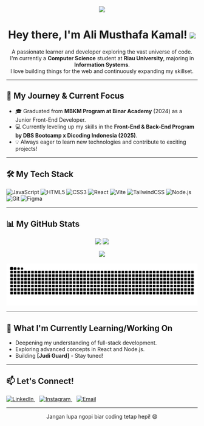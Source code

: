 <div align="center">
  <img src="https://media.giphy.com/media/hvRJCLFzcasrR4ia7z/giphy.gif" width="50px" />
  <h1><b>Hey there, I'm Ali Musthafa Kamal!</b> <img src="https://media.giphy.com/media/hvRJCLFzcasrR4ia7z/giphy.gif" width="30px"></h1>
  <p>
    A passionate learner and developer exploring the vast universe of code. <br />
    I'm currently a <strong>Computer Science</strong> student at <strong>Riau University</strong>, majoring in <strong>Information Systems</strong>. <br />
    I love building things for the web and continuously expanding my skillset.
  </p>
</div>

---

## 🚀 My Journey & Current Focus

- 🎓 Graduated from **MBKM Program at Binar Academy** (2024) as a Junior Front-End Developer.  
- 💻 Currently leveling up my skills in the **Front-End & Back-End Program by DBS Bootcamp x Dicoding Indonesia (2025)**.  
- 💡 Always eager to learn new technologies and contribute to exciting projects!

---

## 🛠️ My Tech Stack

<p align="left">
  <img src="https://cdn.jsdelivr.net/gh/devicons/devicon/icons/javascript/javascript-original.svg" width="36" height="36" alt="JavaScript" />
  <img src="https://cdn.jsdelivr.net/gh/devicons/devicon/icons/html5/html5-original.svg" width="36" height="36" alt="HTML5" />
  <img src="https://cdn.jsdelivr.net/gh/devicons/devicon/icons/css3/css3-original.svg" width="36" height="36" alt="CSS3" />
  <img src="https://cdn.jsdelivr.net/gh/devicons/devicon/icons/react/react-original.svg" width="36" height="36" alt="React" />
  <img src="https://cdn.jsdelivr.net/gh/devicons/devicon/icons/vite/vite-original.svg" width="36" height="36" alt="Vite" />
  <img src="https://cdn.jsdelivr.net/gh/devicons/devicon/icons/tailwindcss/tailwindcss-plain.svg" width="36" height="36" alt="TailwindCSS" />
  <img src="https://cdn.jsdelivr.net/gh/devicons/devicon/icons/nodejs/nodejs-original.svg" width="36" height="36" alt="Node.js" />
  <img src="https://cdn.jsdelivr.net/gh/devicons/devicon/icons/git/git-original.svg" width="36" height="36" alt="Git" />
  <img src="https://cdn.jsdelivr.net/gh/devicons/devicon/icons/figma/figma-original.svg" width="36" height="36" alt="Figma" />
</p>

---

## 📊 My GitHub Stats

<p align="center">     
  <img height="180em" src="https://github-readme-stats.vercel.app/api?username=kamaldev10&show_icons=true&theme=radical" />
  <img height="180em" src="https://github-readme-stats.vercel.app/api/top-langs/?username=kamaldev10&layout=compact&theme=radical" />
</p>

<p align="center">
  <img src="https://github-profile-trophy.vercel.app/?username=kamaldev10&theme=gruvbox" />
</p>

<p align="center">
   <img src="https://raw.githubusercontent.com/kamaldev10/kamaldev10/output/github-contribution-grid-snake.svg" alt="Snake animation" />
</p>

---

## 🌱 What I'm Currently Learning/Working On

- Deepening my understanding of full-stack development.
- Exploring advanced concepts in React and Node.js.
- Building **[Judi Guard]** - Stay tuned!

---

## 📫 Let's Connect!
<p align="left">
  <a href="https://www.linkedin.com/in/alimusthafakamal/" target="_blank">
    <img src="https://cdn.jsdelivr.net/gh/devicons/devicon/icons/linkedin/linkedin-original.svg" width="32" height="32" alt="LinkedIn" />
  </a>
  &nbsp;&nbsp;
  <a href="https://instagram.com/alimusthafa10" target="_blank">
    <img src="https://cdn.jsdelivr.net/gh/devicons/devicon/icons/instagram/instagram-original.svg" width="32" height="32" alt="Instagram" />
  </a>
  &nbsp;&nbsp;
  <a href="mailto:alimusthafakamal@gmail.com" target="_blank">
    <img src="https://cdn.jsdelivr.net/gh/devicons/devicon/icons/google/google-original.svg" width="32" height="32" alt="Email" />
  </a>
</p>

---

<div align="center">
  <p>Jangan lupa ngopi biar coding tetap hepi! 😄</p>
</div>
